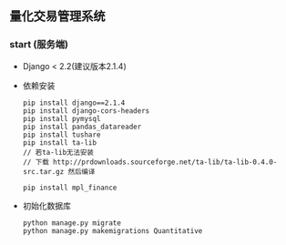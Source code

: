 ## 量化交易管理系统

### start (服务端)
- Django < 2.2(建议版本2.1.4)

- 依赖安装

  ```shell
  pip install django==2.1.4
  pip install django-cors-headers
  pip install pymysql
  pip install pandas_datareader
  pip install tushare
  pip install ta-lib
  // 若ta-lib无法安装
  // 下载 http://prdownloads.sourceforge.net/ta-lib/ta-lib-0.4.0-src.tar.gz 然后编译 

  pip install mpl_finance 
  ```

- 初始化数据库

  ```shell
  python manage.py migrate
  python manage.py makemigrations Quantitative
  ```

  
